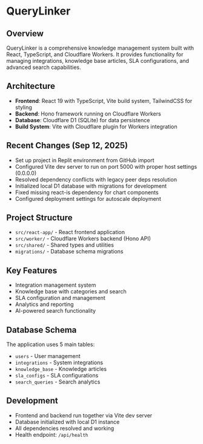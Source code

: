 # QueryLinker

## Overview
QueryLinker is a comprehensive knowledge management system built with React, TypeScript, and Cloudflare Workers. It provides functionality for managing integrations, knowledge base articles, SLA configurations, and advanced search capabilities.

## Architecture
- **Frontend**: React 19 with TypeScript, Vite build system, TailwindCSS for styling
- **Backend**: Hono framework running on Cloudflare Workers
- **Database**: Cloudflare D1 (SQLite) for data persistence
- **Build System**: Vite with Cloudflare plugin for Workers integration

## Recent Changes (Sep 12, 2025)
- Set up project in Replit environment from GitHub import
- Configured Vite dev server to run on port 5000 with proper host settings (0.0.0.0)
- Resolved dependency conflicts with legacy peer deps resolution
- Initialized local D1 database with migrations for development
- Fixed missing react-is dependency for chart components
- Configured deployment settings for autoscale deployment

## Project Structure
- `src/react-app/` - React frontend application
- `src/worker/` - Cloudflare Workers backend (Hono API)
- `src/shared/` - Shared types and utilities
- `migrations/` - Database schema migrations

## Key Features
- Integration management system
- Knowledge base with categories and search
- SLA configuration and management
- Analytics and reporting
- AI-powered search functionality

## Database Schema
The application uses 5 main tables:
- `users` - User management
- `integrations` - System integrations
- `knowledge_base` - Knowledge articles
- `sla_configs` - SLA configurations
- `search_queries` - Search analytics

## Development
- Frontend and backend run together via Vite dev server
- Database initialized with local D1 instance
- All dependencies resolved and working
- Health endpoint: `/api/health`